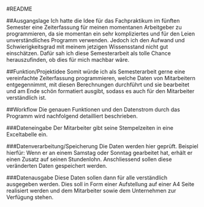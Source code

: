 #README

##Ausgangslage
Ich hatte die Idee für das Fachpraktikum im fünften Semester eine Zeiterfassung für meinen momentanen Arbeitgeber zu programmieren, da sie momentan ein sehr kompliziertes und für den Leien unverständliches Programm verwenden. Jedoch ich den Aufwand und Schwierigkeitsgrad mit meinem jetzigen Wissensstand nicht gut einschätzen. Dafür sah ich diese Semesterarbeit als tolle Chance herauszufinden, ob dies für mich machbar wäre.

##Funktion/Projektidee
Somit würde ich als Semesterarbeit gerne eine vereinfachte Zeiterfassung programmieren, welche Daten von Mitarbeitern entgegennimmt, mit diesen Berechnungen durchführt und sie bearbeitet und am Ende schön formatiert ausgibt, sodass es auch für den Mitarbeiter verständlich ist.


##Workflow
Die genauen Funktionen und den Datenstrom durch das Programm wird nachfolgend detailliert beschrieben.

###Dateneingabe
Der Mitarbeiter gibt seine Stempelzeiten in eine Exceltabelle ein.

###Datenverarbeitung/Speicherung
Die Daten werden hier geprüft. Beispiel hierfür: Wenn er an einem Samstag oder Sonntag gearbeitet hat, erhält er einen Zusatz auf seinen Stundenlohn. Anschliessend sollen diese veränderten Daten gespeichert werden.

###Datenausgabe
Diese Daten sollen dann für alle verständlich ausgegeben werden. Dies soll in Form einer Aufstellung auf einer A4 Seite realisiert werden und dem Mitarbeiter sowie dem Unternehmen zur Verfügung stehen.